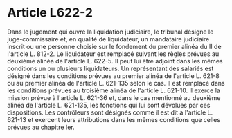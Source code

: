 # Article L622-2

Dans le jugement qui ouvre la liquidation judiciaire, le tribunal désigne le juge-commissaire et, en qualité de liquidateur, un mandataire judiciaire inscrit ou une personne choisie sur le fondement du premier alinéa du II de l'article L. 812-2. Le liquidateur est remplacé suivant les règles prévues au deuxième alinéa de l'article L. 622-5. Il peut lui être adjoint dans les mêmes conditions un ou plusieurs liquidateurs.   Un représentant des salariés est désigné dans les conditions prévues au premier alinéa de l'article L. 621-8 ou au premier alinéa de l'article L. 621-135 selon le cas. Il est remplacé dans les conditions prévues au troisième alinéa de l'article L. 621-10. Il exerce la mission prévue à l'article L. 621-36 et, dans le cas mentionné au deuxième alinéa de l'article L. 621-135, les fonctions qui lui sont dévolues par ces dispositions.   Les contrôleurs sont désignés comme il est dit à l'article L. 621-13 et exercent leurs attributions dans les mêmes conditions que celles prévues au chapitre Ier.